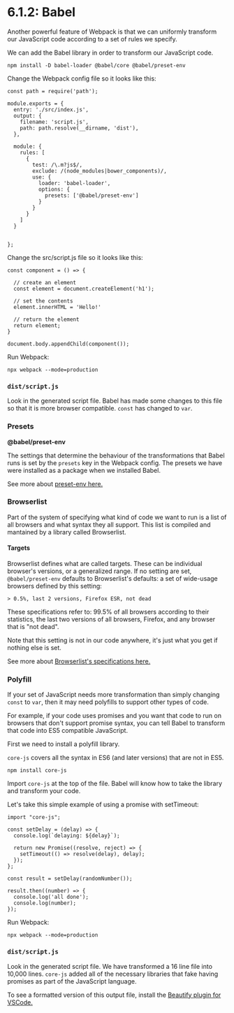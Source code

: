 # 6.1.2: Babel

Another powerful feature of Webpack is that we can uniformly transform our JavaScript code according to a set of rules we specify.

We can add the Babel library in order to transform our JavaScript code.

```text
npm install -D babel-loader @babel/core @babel/preset-env
```

Change the Webpack config file so it looks like this:

```text
const path = require('path');

module.exports = {
  entry: './src/index.js',
  output: {
    filename: 'script.js',
    path: path.resolve(__dirname, 'dist'),
  },

  module: {
    rules: [
      {
        test: /\.m?js$/,
        exclude: /(node_modules|bower_components)/,
        use: {
          loader: 'babel-loader',
          options: {
            presets: ['@babel/preset-env']
          }
        }
      }
    ]
  }


};
```

Change the src/script.js file so it looks like this:

```text
const component = () => {

  // create an element
  const element = document.createElement('h1');

  // set the contents
  element.innerHTML = 'Hello!'

  // return the element
  return element;
}

document.body.appendChild(component());
```

Run Webpack:

```text
npx webpack --mode=production
```

### `dist/script.js`

Look in the generated script file. Babel has made some changes to this file so that it is more browser compatible. `const` has changed to `var`.

### Presets

**@babel/preset-env**

The settings that determine the behaviour of the transformations that Babel runs is set by the `presets` key in the Webpack config. The presets we have were installed as a package when we installed Babel.

See more about [preset-env here.](https://babeljs.io/docs/en/babel-preset-env)

### Browserlist

Part of the system of specifying what kind of code we want to run is a list of all browsers and what syntax they all support. This list is compiled and mantained by a library called Browserlist.

#### Targets

Browserlist defines what are called targets. These can be individual browser's versions, or a generalized range. If no setting are set, `@babel/preset-env` defaults to Browserlist's defaults: a set of wide-usage browsers defined by this setting:

```text
> 0.5%, last 2 versions, Firefox ESR, not dead
```

These specifications refer to: 99.5% of all browsers according to their statistics, the last two versions of all browsers, Firefox, and any browser that is "not dead".

Note that this setting is not in our code anywhere, it's just what you get if nothing else is set.

See more about [Browserlist's specifications here.](https://github.com/browserslist/browserslist)

### Polyfill

If your set of JavaScript needs more transformation than simply changing `const` to `var`, then it may need polyfills to support other types of code.

For example, if your code uses promises and you want that code to run on browsers that don't support promise syntax, you can tell Babel to transform that code into ES5 compatible JavaScript.

First we need to install a polyfill library.

`core-js` covers all the syntax in ES6 \(and later versions\) that are not in ES5.

```text
npm install core-js
```

Import `core-js` at the top of the file. Babel will know how to take the library and transform your code.

Let's take this simple example of using a promise with setTimeout:

```text
import "core-js";

const setDelay = (delay) => {
  console.log(`delaying: ${delay}`);

  return new Promise((resolve, reject) => {
    setTimeout(() => resolve(delay), delay);
  });
};

const result = setDelay(randomNumber());

result.then((number) => {
  console.log('all done');
  console.log(number);
});
```

 Run Webpack:

```text
npx webpack --mode=production
```

### `dist/script.js`

Look in the generated script file. We have transformed a 16 line file into 10,000 lines. `core-js` added all of the necessary libraries that fake having promises as part of the JavaScript language.

To see a formatted version of this output file, install the [Beautify plugin for VSCode.](https://marketplace.visualstudio.com/items?itemName=HookyQR.beautify)


